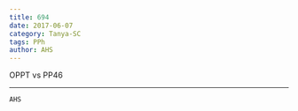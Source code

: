 ```yaml
---
title: 694
date: 2017-06-07
category: Tanya-SC
tags: PPh
author: AHS
---
```


OPPT vs PP46

---



`AHS`
